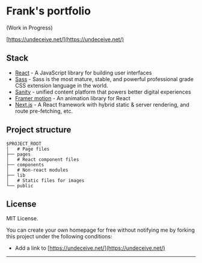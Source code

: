 # Frank's portfolio
(Work in Progress)

[https://undeceive.net/](https://undeceive.net/)

## Stack

- [React](https://reactjs.org/) - A JavaScript library for building user interfaces
- [Sass](https://sass-lang.com/) - Sass is the most mature, stable, and powerful professional grade CSS extension language in the world. 
- [Sanity](https://www.sanity.io/) - unified content platform that powers better digital experiences
- [Framer motion](https://www.framer.com/motion/) - An animation library for React
- [Next.js](https://nextjs.org/) - A React framework with hybrid static & server rendering, and route pre-fetching, etc.


## Project structure

```
$PROJECT_ROOT
│   # Page files
├── pages
│   # React component files
├── components
│   # Non-react modules
├── lib
│   # Static files for images
└── public
```

## License

MIT License.

You can create your own homepage for free without notifying me by forking this project under the following conditions:

- Add a link to [https://undeceive.net/](https://undeceive.net/)

---
